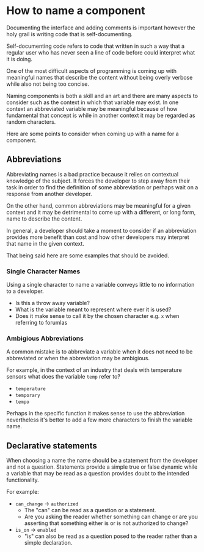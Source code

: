 # How to name a component

Documenting the interface and adding comments is important however the holy grail is writing code that is self-documenting. 

Self-documenting code refers to code that written in such a way that a regular user who has never seen a line of code before could interpret what it is doing.

One of the most difficult aspects of programming is coming up with meaningful names that describe the content without being overly verbose while also not being too concise.

Naming components is both a skill and an art and there are many aspects to consider such as the context in which that variable may exist. In one context an abbreviated variable may be meaningful because of how fundamental that concept is while in another context it may be regarded as random characters.

Here are some points to consider when coming up with a name for a component.

## Abbreviations

Abbreviating names is a bad practice because it relies on contextual knowledge of the subject. It forces the developer to step away from their task in order to find the definition of some abbreviation or perhaps wait on a response from another developer.

On the other hand, common abbreviations may be meaningful for a given context and it may be detrimental to come up with a different, or long form, name to describe the content.

In general, a developer should take a moment to consider if an abbreviation provides more benefit than cost and how other developers may interpret that name in the given context.

That being said here are some examples that should be avoided.

### Single Character Names

Using a single character to name a variable conveys little to no information to a developer.

- Is this a throw away variable?
- What is the variable meant to represent where ever it is used?
- Does it make sense to call it by the chosen character e.g. `x` when referring to forumlas

### Ambigious Abbreviations

A common mistake is to abbreviate a variable when it does not need to be abbreviated or when the abbreviation may be ambigious.

For example, in the context of an industry that deals with temperature sensors what does the variable `temp` refer to?

- `temperature`
- `temporary`
- `tempo`

Perhaps in the specific function it makes sense to use the abbreviation nevertheless it's better to add a few more characters to finish the variable name.

## Declarative statements

When choosing a name the name should be a statement from the developer and not a question. Statements provide a simple true or false dynamic while a variable that may be read as a question provides doubt to the intended functionality.

For example:

- `can_change` -> `authorized`
  - The "can" can be read as a question or a statement. 
  - Are you asking the reader whether something can change or are you asserting that something either is or is not authorized to change?
- `is_on` -> `enabled`
  - "is" can also be read as a question posed to the reader rather than a simple declaration.

